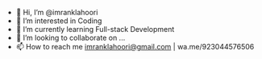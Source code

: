 - 👋 Hi, I’m @imranklahoori
- 👀 I’m interested in Coding
- 🌱 I’m currently learning Full-stack Development
- 💞️ I’m looking to collaborate on ...
- 📫 How to reach me imranklahoori@gmail.com | wa.me/923044576506

<!---
imranklahoori/imranklahoori is a ✨ special ✨ repository because its `README.md` (this file) appears on your GitHub profile.
You can click the Preview link to take a look at your changes.
--->
